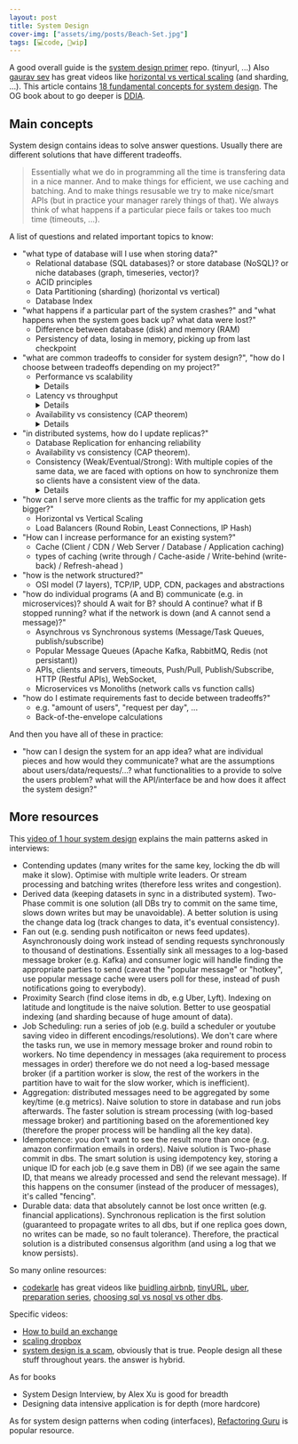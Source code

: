 ```yaml
---
layout: post
title: System Design
cover-img: ["assets/img/posts/Beach-Set.jpg"]
tags: [💻code, 🚧wip]
---
```


A good overall guide is the [system design primer](https://github.com/donnemartin/system-design-primer/?tab=readme-ov-file) repo. (tinyurl, ...)
Also [gaurav sev](https://www.youtube.com/@gkcs) has great videos like [horizontal vs vertical scaling](https://youtu.be/xpDnVSmNFX0) (and sharding, ...). This article contains [18 fundamental concepts for system design](https://www.designgurus.io/blog/system-design-interview-fundamentals). The OG book about to go deeper is [DDIA](https://www.oreilly.com/library/view/designing-data-intensive-applications/9781491903063/).


## Main concepts

System design contains ideas to solve answer questions. Usually there are different solutions that have different tradeoffs.

> Essentially what we do in programming all the time is transfering data in a nice manner. And to make things for efficient, we use caching and batching. And to make things resusable we try to make nice/smart APIs (but in practice your manager rarely things of that).
> We always think of what happens if a particular piece fails or takes too much time (timeouts, ...).

A list of questions and related important topics to know:
* "what type of database will I use when storing data?" 
    * Relational database (SQL databases)? or store database (NoSQL)? or niche databases (graph, timeseries, vector)?
    * ACID principles
    * Data Partitioning (sharding) (horizontal vs vertical)
    * Database Index
* "what happens if a particular part of the system crashes?" and "what happens when the system goes back up? what data were lost?"
    * Difference between database (disk) and memory (RAM)
    * Persistency of data, losing in memory, picking up from last checkpoint
* "what are common tradeoffs to consider for system design?", "how do I choose between tradeoffs depending on my project?"
    * Performance vs scalability <details>If you have a performance problem, your system is slow for a single user. If you have a scalability problem, your system is fast for a single user but slow under heavy load.</details>
    * Latency vs throughput <details>Latency is the time to perform some action or to produce some result. Throughput is the number of such actions or results per unit of time. Generally, you should aim for maximal throughput with acceptable latency.</details>
    * Availability vs consistency (CAP theorem) <details> **Consistency** (every read receives the most recent write or an error) & **Availability** (every request receives a response, without guarantee that it contains the most recent version of the information) & **Partition Tolerance** (The system continues to operate despite arbitrary partitioning due to network failures). CAP theorem proves that you can have only 2 out of 3. Furthermore, networks aren't reliable by default, so you'll need to support partition tolerance. Therefore, the software tradeoff choice is between consistency (CP system - Waiting for a response from the partitioned node might result in a timeout error. CP is a good choice if your business needs require atomic reads and writes, e.g. a bank withdrawal system) and availability (AP system - Responses return the most readily available version of the data available on any node, which might not be the latest. Writes might take some time to propagate when the partition is resolved. AP is a good choice if the business needs to allow for eventual consistency or when the system needs to continue working despite external errors, e.g. Twitter/Facebook where people will eventually see the updated version of your profile ) </details>
* "in distributed systems, how do I update replicas?"
    * Database Replication for enhancing reliability
    * Availability vs consistency (CAP theorem). 
    * Consistency (Weak/Eventual/Strong): With multiple copies of the same data, we are faced with options on how to synchronize them so clients have a consistent view of the data. <details>**Weak consistency**: After a write, reads may or may not see it. A best effort approach is taken, works well in real time use cases such as VoIP, video chat, and realtime multiplayer games (memcached). (e.g. if you are on a phone call and lose reception for a few seconds, when you regain connection you do not hear what was spoken during connection loss). **Eventual consistency**: After a write, reads will eventually see it (typically within milliseconds). Data is replicated asynchronously (e.g. systems such as DNS and email. Eventual consistency works well in highly available systems). **Strong consistency**: After a write, reads will see it. Data is replicated synchronously (e.g. file systems and RDBMSes).</details>
* "how can I serve more clients as the traffic for my application gets bigger?" 
    * Horizontal vs Vertical Scaling
    * Load Balancers (Round Robin, Least Connections, IP Hash)
* "How can I increase performance for an existing system?"
    * Cache (Client / CDN / Web Server / Database / Application caching)
    * types of caching (write through / Cache-aside / Write-behind (write-back) / Refresh-ahead )
* "how is the network structured?" 
    * OSI model (7 layers), TCP/IP, UDP, CDN, packages and abstractions
* "how do individual programs (A and B) communicate (e.g. in microservices)? should A wait for B? should A continue? what if B stopped running? what if the network is down (and A cannot send a message)?" 
    * Asynchrous vs Synchronous systems (Message/Task Queues, publish/subscribe)
    * Popular Message Queues (Apache Kafka, RabbitMQ, Redis (not persistant))
    * APIs, clients and servers, timeouts, Push/Pull, Publish/Subscribe, HTTP (Restful APIs), WebSocket, 
    * Microservices vs Monoliths (network calls vs function calls)
* "how do I estimate requirements fast to decide between tradeoffs?"
    * e.g. "amount of users", "request per day", ...
    * Back-of-the-envelope calculations

And then you have all of these in practice:
* "how can I design the system for an app idea? what are individual pieces and how would they communicate? what are the assumptions about users/data/requests/...? what functionalities to a provide to solve the users problem? what will the API/interface be and how does it affect the system design?"

## More resources

This [video of 1 hour system design](https://youtu.be/iYIjJ7utdDI) explains the main patterns asked in interviews: 
* Contending updates (many writes for the same key, locking the db will make it slow). Optimise with multiple write leaders. Or stream processing and batching writes (therefore less writes and congestion).
* Derived data (keeping datasets in sync in a distributed system). Two-Phase commit is one solution (all DBs try to commit on the same time, slows down writes but may be unavoidable). A better solution is using the change data log (track changes to data, it's eventual consistency).
* Fan out (e.g. sending push notificaiton or news feed updates). Asynchronously doing work instead of sending requests synchronously to thousand of destinations. Essentially sink all messages to a log-based message broker (e.g. Kafka) and consumer logic will handle finding the appropriate parties to send (caveat the "popular message" or "hotkey", use popular message cache were users poll for these, instead of push notifications going to everybody).
* Proximity Search (find close items in db, e.g Uber, Lyft). Indexing on latitude and longtitude is the naive solution. Better to use geospatial indexing (and sharding because of huge amount of data).
* Job Scheduling: run a series of job (e.g. build a scheduler or youtube saving video in different encodings/resolutions). We don't care where the tasks run, we use in memory message broker and round robin to workers. No time dependency in messages (aka requirement to process messages in order) therefore we do not need a log-based message broker (if a partition worker is slow, the rest of the workers in the partition have to wait for the slow worker, which is inefficient).
* Aggregation: distributed messages need to be aggregated by some key/time (e.g metrics). Naive solution to store in database and run jobs afterwards. The faster solution is stream processing (with log-based message broker) and partitioning based on the aforementioned key (therefore the proper process will be handling all the key data).
* Idempotence: you don't want to see the result more than once (e.g. amazon confirmation emails in orders). Naive solution is Two-phase commit in dbs. The smart solution is using idempotency key, storing a unique ID for each job (e.g save them in DB) (if we see again the same ID, that means we already processed and send the relevant message). If this happens on the consumer (instead of the producer of messages), it's called "fencing".
* Durable data: data that absolutely cannot be lost once written (e.g. financial applications). Synchronous replication is the first solution (guaranteed to propagate writes to all dbs, but if one replica goes down, no writes can be made, so no fault tolerance). Therefore, the practical solution is a distributed consensus algorithm (and using a log that we know persists).  

So many online resources:
* [codekarle](https://www.youtube.com/@codeKarle/videos) has great videos like [buidling airbnb](https://www.youtube.com/watch?v=YyOXt2MEkv4), [tinyURL](https://www.youtube.com/watch?v=AVztRY77xxA&ab_channel=codeKarle&sttick=0), [uber](https://www.youtube.com/watch?v=Tp8kpMe-ZKw&ab_channel=codeKarle&sttick=0), [preparation series](https://www.youtube.com/watch?v=3loACSxowRU&list=PLhgw50vUymycJPN6ZbGTpVKAJ0cL4OEH3), [choosing sql vs nosql vs other dbs](https://www.youtube.com/watch?v=cODCpXtPHbQ&list=PLhgw50vUymycJPN6ZbGTpVKAJ0cL4OEH3&index=10&ab_channel=codeKarle). 

Specific videos:
* [How to build an exchange](https://www.youtube.com/watch?v=b1e4t2k2KJY&ab_channel=JaneStreet)
* [scaling dropbox](https://www.youtube.com/watch?v=PE4gwstWhmc&ab_channel=Stanford)
* [system design is a scam](https://www.youtube.com/watch?v=rKgtPABz9AY), obviously that is true. People design all these stuff throughout years. the answer is hybrid.

As for books
* System Design Interview, by Alex Xu is good for breadth
* Designing data intensive application is for depth (more hardcore)

As for system design patterns when coding (interfaces), [Refactoring Guru](https://refactoring.guru/design-patterns) is popular resource.
